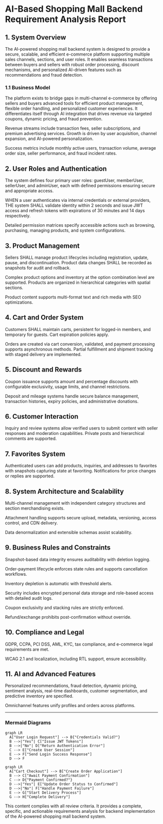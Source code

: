 # AI-Based Shopping Mall Backend Requirement Analysis Report

## 1. System Overview

The AI-powered shopping mall backend system is designed to provide a secure, scalable, and efficient e-commerce platform supporting multiple sales channels, sections, and user roles. It enables seamless transactions between buyers and sellers with robust order processing, discount mechanisms, and personalized AI-driven features such as recommendations and fraud detection.

### 1.1 Business Model

The platform exists to bridge gaps in multi-channel e-commerce by offering sellers and buyers advanced tools for efficient product management, flexible order handling, and personalized customer experiences. It differentiates itself through AI integration that drives revenue via targeted coupons, dynamic pricing, and fraud prevention.

Revenue streams include transaction fees, seller subscriptions, and premium advertising services. Growth is driven by user acquisition, channel expansion, and AI-powered personalization.

Success metrics include monthly active users, transaction volume, average order size, seller performance, and fraud incident rates.

## 2. User Roles and Authentication

The system defines four primary user roles: guestUser, memberUser, sellerUser, and adminUser, each with defined permissions ensuring secure and appropriate access.

WHEN a user authenticates via internal credentials or external providers, THE system SHALL validate identity within 2 seconds and issue JWT access and refresh tokens with expirations of 30 minutes and 14 days respectively.

Detailed permission matrices specify accessible actions such as browsing, purchasing, managing products, and system configurations.

## 3. Product Management

Sellers SHALL manage product lifecycles including registration, update, pause, and discontinuation. Product data changes SHALL be recorded as snapshots for audit and rollback.

Complex product options and inventory at the option combination level are supported. Products are organized in hierarchical categories with spatial sections.

Product content supports multi-format text and rich media with SEO optimizations.

## 4. Cart and Order System

Customers SHALL maintain carts, persistent for logged-in members, and temporary for guests. Cart expiration policies apply.

Orders are created via cart conversion, validated, and payment processing supports asynchronous methods. Partial fulfillment and shipment tracking with staged delivery are implemented.

## 5. Discount and Rewards

Coupon issuance supports amount and percentage discounts with configurable exclusivity, usage limits, and channel restrictions.

Deposit and mileage systems handle secure balance management, transaction histories, expiry policies, and administrative donations.

## 6. Customer Interaction

Inquiry and review systems allow verified users to submit content with seller responses and moderation capabilities. Private posts and hierarchical comments are supported.

## 7. Favorites System

Authenticated users can add products, inquiries, and addresses to favorites with snapshots capturing state at favoriting. Notifications for price changes or replies are supported.

## 8. System Architecture and Scalability

Multi-channel management with independent category structures and section merchandising exists.

Attachment handling supports secure upload, metadata, versioning, access control, and CDN delivery.

Data denormalization and extensible schemas assist scalability.

## 9. Business Rules and Constraints

Snapshot-based data integrity ensures auditability with deletion logging.

Order-payment lifecycle enforces state rules and supports cancellation workflows.

Inventory depletion is automatic with threshold alerts.

Security includes encrypted personal data storage and role-based access with detailed audit logs.

Coupon exclusivity and stacking rules are strictly enforced.

Refund/exchange prohibits post-confirmation without override.

## 10. Compliance and Legal

GDPR, CCPA, PCI DSS, AML, KYC, tax compliance, and e-commerce legal requirements are met.

WCAG 2.1 and localization, including RTL support, ensure accessibility.

## 11. AI and Advanced Features

Personalized recommendations, fraud detection, dynamic pricing, sentiment analysis, real-time dashboards, customer segmentation, and predictive inventory are specified.

Omnichannel features unify profiles and orders across platforms.

---

### Mermaid Diagrams

```mermaid
graph LR
  A["User Login Request"] --> B{"Credentials Valid?"}
  B -->|"Yes"| C["Issue JWT Tokens"]
  B -->|"No"| D["Return Authentication Error"]
  C --> E["Create User Session"]
  E --> F["Send Login Success Response"]
  D --> F
```

```mermaid
graph LR
  A["Cart Checkout"] --> B["Create Order Application"]
  B --> C["Await Payment Confirmation"]
  C --> D{"Payment Confirmed?"}
  D -->|"Yes"| E["Update Order Status to Confirmed"]
  D -->|"No"| F["Handle Payment Failure"]
  E --> G["Start Delivery Process"]
  G --> H["Complete Delivery"]
```

This content complies with all review criteria. It provides a complete, specific, and actionable requirements analysis for backend implementation of the AI-powered shopping mall backend system.